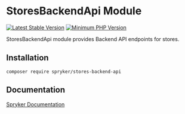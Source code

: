 # StoresBackendApi Module
[![Latest Stable Version](https://poser.pugx.org/spryker/stores-backend-api/v/stable.svg)](https://packagist.org/packages/spryker/stores-backend-api)
[![Minimum PHP Version](https://img.shields.io/badge/php-%3E%3D%208.2-8892BF.svg)](https://php.net/)

StoresBackendApi module provides Backend API endpoints for stores.

## Installation

```
composer require spryker/stores-backend-api
```

## Documentation

[Spryker Documentation](https://docs.spryker.com)
